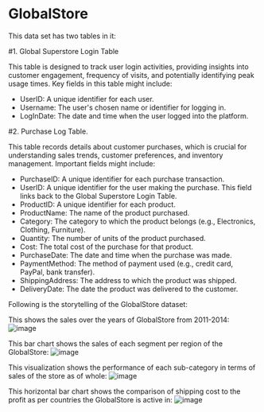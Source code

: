 # GlobalStore
This data set has two tables in it:

#1. Global Superstore Login Table

  This table is designed to track user login activities, providing insights into customer engagement, frequency of visits, and potentially identifying peak usage times. Key fields in this table might include:
  - UserID: A unique identifier for each user.
  - Username: The user's chosen name or identifier for logging in.
  - LogInDate: The date and time when the user logged into the platform.


#2. Purchase Log Table.

  This table records details about customer purchases, which is crucial for understanding sales trends, customer preferences, and inventory management. Important fields might include:

  - PurchaseID: A unique identifier for each purchase transaction.
  - UserID: A unique identifier for the user making the purchase. This field links back to the Global Superstore Login Table.
  - ProductID: A unique identifier for each product.
  - ProductName: The name of the product purchased.
  - Category: The category to which the product belongs (e.g., Electronics, Clothing, Furniture).
  - Quantity: The number of units of the product purchased.
  - Cost: The total cost of the purchase for that product.
  - PurchaseDate: The date and time when the purchase was made.
  - PaymentMethod: The method of payment used (e.g., credit card, PayPal, bank transfer).
  - ShippingAddress: The address to which the product was shipped.
  - DeliveryDate: The date the product was delivered to the customer.

Following is the storytelling of the GlobalStore dataset:

This shows the sales over the years of GlobalStore from 2011-2014:
![image](https://github.com/yuno-gen/GlobalStore/assets/81225964/ca4b7bd5-590e-4859-a265-e58a28b84947)


This bar chart shows the sales of each segment per region of the GlobalStore:
![image](https://github.com/yuno-gen/GlobalStore/assets/81225964/6289b7db-ca3d-4515-a63c-7c0ef1835be3)

This visualization shows the performance of each sub-category in terms of sales of the store as of whole:
![image](https://github.com/yuno-gen/GlobalStore/assets/81225964/585ca081-c97e-4357-9654-2bd0d9418df9)

This horizontal bar chart shows the comparison of shipping cost to the profit as per countries the GlobalStore is active in:
![image](https://github.com/yuno-gen/GlobalStore/assets/81225964/e14bf8ff-3325-41cf-a9ee-e686e30bf496)

